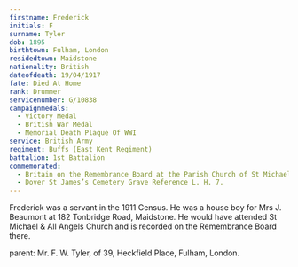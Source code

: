 ```yaml
---
firstname: Frederick
initials: F
surname: Tyler
dob: 1895
birthtown: Fulham, London
residedtown: Maidstone
nationality: British
dateofdeath: 19/04/1917
fate: Died At Home
rank: Drummer
servicenumber: G/10838
campaignmedals:
  - Victory Medal
  - British War Medal
  - Memorial Death Plaque Of WWI
service: British Army
regiment: Buffs (East Kent Regiment)
battalion: 1st Battalion 
commemorated:
  - Britain on the Remembrance Board at the Parish Church of St Michael & All Angels, Maidstone
  - Dover St James’s Cemetery Grave Reference L. H. 7.
---
```

Frederick was a servant in the 1911 Census. He was a house boy for Mrs J. Beaumont at 182 Tonbridge Road, Maidstone. He would have attended St Michael & All Angels Church and is recorded on the Remembrance Board there.

parent: Mr. F. W. Tyler, of 39, Heckfield Place, Fulham, London.


